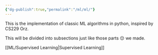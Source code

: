 ```yaml
---
{"dg-publish":true,"permalink":"/ml/ml/"}
---
```


This is the implementation of classic ML algorithms in python, inspired by CS229 Orz.


This will be divided into subsections just like those parts :pensive: we made.

[[ML/Supervised Learning\|Supervised Learning]]


